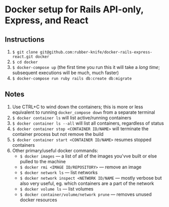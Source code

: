 
# Docker setup for Rails API-only, Express, and React

## Instructions
1. `$ git clone git@github.com:rubber-knife/docker-rails-express-react.git docker`
2. `$ cd docker`
3. `$ docker-compose up` (the first time you run this it will take a _long time_; subsequent executions will be much, much faster)
4. `$ docker-compose run ruby rails db:create db:migrate`

## Notes
1. Use CTRL+C to wind down the containers; this is more or less equivalent to running `docker_compose down` from a separate terminal
2. `$ docker container ls` will list active/running containers
2. `$ docker container ls --all` will list all containers, regardless of status
4. `$ docker container stop <CONTAINER ID/NAME>` will terminate the container process but not remove the build
5. `$ docker container start <CONTAINER ID/NAME>` resumes stopped containers
6. Other primary/useful docker commands:
    -  `$ docker images` — a list of all of the images you'vve built or else pulled to the machine
    - `$ docker rmi <IMAGE ID/REPOSITORY>` — remove an image
    - `$ docker network ls` — list networks
    - `$ docker network inspect <NETWORK ID/NAME` — mostly verbose but also very useful, eg. which containers are a part of the network
    - `$ docker volume ls` — list volumes
    - `$ docker container/volume/network prune` — removes unused docker resources
